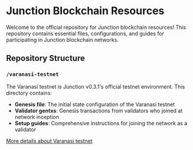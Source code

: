 # Junction Blockchain Resources

Welcome to the official repository for Junction blockchain resources! This repository contains essential files, configurations, and guides for participating in Junction blockchain networks.

## Repository Structure

### `/varanasi-testnet`

The Varanasi testnet is Junction v0.3.1's official testnet environment. This directory contains:

- **Genesis file**: The initial state configuration of the Varanasi testnet
- **Validator gentxs**: Genesis transactions from validators who joined at network inception
- **Setup guides**: Comprehensive instructions for joining the network as a validator

[More details about Varanasi testnet](./varanasi-testnet/README.md)


